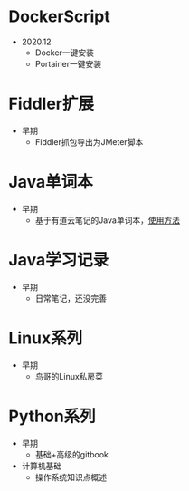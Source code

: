 # DockerScript
- 2020.12
  - Docker一键安装
  - Portainer一键安装

# Fiddler扩展
- 早期
  - Fiddler抓包导出为JMeter脚本
# Java单词本
- 早期
  - 基于有道云笔记的Java单词本，[使用方法](https://testerhome.com/topics/25722)
# Java学习记录
- 早期
  - 日常笔记，还没完善
# Linux系列
- 早期
  - 鸟哥的Linux私房菜
# Python系列
- 早期
  - 基础+高级的gitbook
- 计算机基础
  - 操作系统知识点概述
